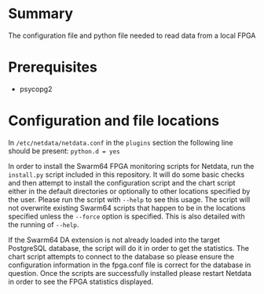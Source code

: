 # Summary

The configuration file and python file needed to read data from a local
FPGA


# Prerequisites

- psycopg2


# Configuration and file locations

In `/etc/netdata/netdata.conf` in the `plugins` section the following line should be present: `python.d = yes`  

In order to install the Swarm64 FPGA monitoring scripts for Netdata, run the `install.py` script included in
this repository. It will do some basic checks and then attempt to install the configuration script and the
chart script either in the default directories or optionally to other locations specified by the user.
Please run the script with `--help` to see this usage.
The script will not overwrite existing Swarm64 scripts that happen to be in the locations specified unless the
`--force` option is specified. This is also detailed with the running of `--help`.

If the Swarm64 DA extension is not already loaded into the target PostgreSQL database, the script will do it
in order to get the statistics. The chart script attempts to connect to the database so please ensure the 
configuration information in the fpga.conf file is correct for the database in question.
Once the scripts are successfully installed please restart Netdata in order to see the FPGA statistics displayed.
